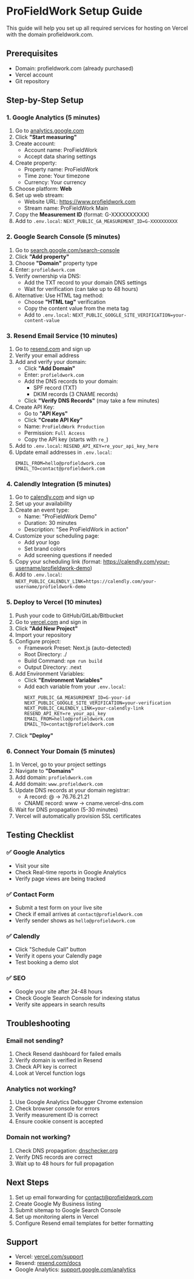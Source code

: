 # ProFieldWork Setup Guide

This guide will help you set up all required services for hosting on Vercel with the domain profieldwork.com.

## Prerequisites
- Domain: profieldwork.com (already purchased)
- Vercel account
- Git repository

## Step-by-Step Setup

### 1. Google Analytics (5 minutes)
1. Go to [analytics.google.com](https://analytics.google.com)
2. Click **"Start measuring"**
3. Create account:
   - Account name: ProFieldWork
   - Accept data sharing settings
4. Create property:
   - Property name: ProFieldWork
   - Time zone: Your timezone
   - Currency: Your currency
5. Choose platform: **Web**
6. Set up web stream:
   - Website URL: https://www.profieldwork.com
   - Stream name: ProFieldWork Main
7. Copy the **Measurement ID** (format: G-XXXXXXXXXX)
8. Add to `.env.local`: `NEXT_PUBLIC_GA_MEASUREMENT_ID=G-XXXXXXXXXX`

### 2. Google Search Console (5 minutes)
1. Go to [search.google.com/search-console](https://search.google.com/search-console)
2. Click **"Add property"**
3. Choose **"Domain"** property type
4. Enter: `profieldwork.com`
5. Verify ownership via DNS:
   - Add the TXT record to your domain DNS settings
   - Wait for verification (can take up to 48 hours)
6. Alternative: Use HTML tag method:
   - Choose **"HTML tag"** verification
   - Copy the content value from the meta tag
   - Add to `.env.local`: `NEXT_PUBLIC_GOOGLE_SITE_VERIFICATION=your-content-value`

### 3. Resend Email Service (10 minutes)
1. Go to [resend.com](https://resend.com) and sign up
2. Verify your email address
3. Add and verify your domain:
   - Click **"Add Domain"**
   - Enter: `profieldwork.com`
   - Add the DNS records to your domain:
     - SPF record (TXT)
     - DKIM records (3 CNAME records)
   - Click **"Verify DNS Records"** (may take a few minutes)
4. Create API Key:
   - Go to **"API Keys"**
   - Click **"Create API Key"**
   - Name: `ProFieldWork Production`
   - Permission: `Full Access`
   - Copy the API key (starts with `re_`)
5. Add to `.env.local`: `RESEND_API_KEY=re_your_api_key_here`
6. Update email addresses in `.env.local`:
   ```
   EMAIL_FROM=hello@profieldwork.com
   EMAIL_TO=contact@profieldwork.com
   ```

### 4. Calendly Integration (5 minutes)
1. Go to [calendly.com](https://calendly.com) and sign up
2. Set up your availability
3. Create an event type:
   - Name: "ProFieldWork Demo"
   - Duration: 30 minutes
   - Description: "See ProFieldWork in action"
4. Customize your scheduling page:
   - Add your logo
   - Set brand colors
   - Add screening questions if needed
5. Copy your scheduling link (format: https://calendly.com/your-username/profieldwork-demo)
6. Add to `.env.local`: `NEXT_PUBLIC_CALENDLY_LINK=https://calendly.com/your-username/profieldwork-demo`

### 5. Deploy to Vercel (10 minutes)
1. Push your code to GitHub/GitLab/Bitbucket
2. Go to [vercel.com](https://vercel.com) and sign in
3. Click **"Add New Project"**
4. Import your repository
5. Configure project:
   - Framework Preset: Next.js (auto-detected)
   - Root Directory: ./
   - Build Command: `npm run build`
   - Output Directory: .next
6. Add Environment Variables:
   - Click **"Environment Variables"**
   - Add each variable from your `.env.local`:
     ```
     NEXT_PUBLIC_GA_MEASUREMENT_ID=G-your-id
     NEXT_PUBLIC_GOOGLE_SITE_VERIFICATION=your-verification
     NEXT_PUBLIC_CALENDLY_LINK=your-calendly-link
     RESEND_API_KEY=re_your_api_key
     EMAIL_FROM=hello@profieldwork.com
     EMAIL_TO=contact@profieldwork.com
     ```
7. Click **"Deploy"**

### 6. Connect Your Domain (5 minutes)
1. In Vercel, go to your project settings
2. Navigate to **"Domains"**
3. Add domain: `profieldwork.com`
4. Add domain: `www.profieldwork.com`
5. Update DNS records at your domain registrar:
   - A record: @ → 76.76.21.21
   - CNAME record: www → cname.vercel-dns.com
6. Wait for DNS propagation (5-30 minutes)
7. Vercel will automatically provision SSL certificates

## Testing Checklist

### ✅ Google Analytics
- Visit your site
- Check Real-time reports in Google Analytics
- Verify page views are being tracked

### ✅ Contact Form
- Submit a test form on your live site
- Check if email arrives at `contact@profieldwork.com`
- Verify sender shows as `hello@profieldwork.com`

### ✅ Calendly
- Click "Schedule Call" button
- Verify it opens your Calendly page
- Test booking a demo slot

### ✅ SEO
- Google your site after 24-48 hours
- Check Google Search Console for indexing status
- Verify site appears in search results

## Troubleshooting

### Email not sending?
1. Check Resend dashboard for failed emails
2. Verify domain is verified in Resend
3. Check API key is correct
4. Look at Vercel function logs

### Analytics not working?
1. Use Google Analytics Debugger Chrome extension
2. Check browser console for errors
3. Verify measurement ID is correct
4. Ensure cookie consent is accepted

### Domain not working?
1. Check DNS propagation: [dnschecker.org](https://dnschecker.org)
2. Verify DNS records are correct
3. Wait up to 48 hours for full propagation

## Next Steps
1. Set up email forwarding for contact@profieldwork.com
2. Create Google My Business listing
3. Submit sitemap to Google Search Console
4. Set up monitoring alerts in Vercel
5. Configure Resend email templates for better formatting

## Support
- Vercel: [vercel.com/support](https://vercel.com/support)
- Resend: [resend.com/docs](https://resend.com/docs)
- Google Analytics: [support.google.com/analytics](https://support.google.com/analytics)